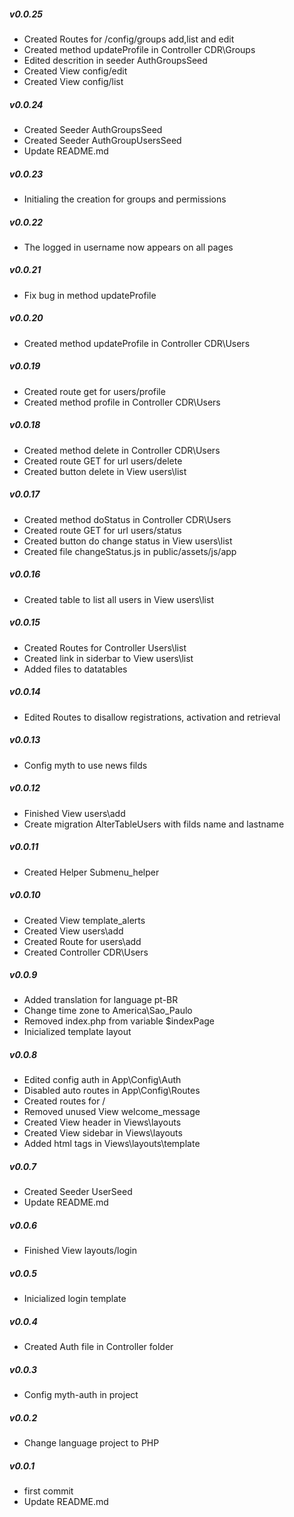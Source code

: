 ##### v0.0.25

- Created Routes for /config/groups add,list and edit
- Created method updateProfile in Controller CDR\Groups
- Edited descrition in seeder AuthGroupsSeed
- Created View config/edit
- Created View config/list

##### v0.0.24

- Created Seeder AuthGroupsSeed
- Created Seeder AuthGroupUsersSeed
- Update README.md

##### v0.0.23

- Initialing the creation for groups and permissions

##### v0.0.22

- The logged in username now appears on all pages

##### v0.0.21

- Fix bug in method updateProfile

##### v0.0.20

- Created method updateProfile in Controller CDR\Users

##### v0.0.19

- Created route get for users/profile
- Created method profile in Controller CDR\Users

##### v0.0.18

- Created method delete in Controller CDR\Users
- Created route GET for url users/delete
- Created button delete in View users\list

##### v0.0.17

- Created method doStatus in Controller CDR\Users
- Created route GET for url users/status
- Created button do change status in View users\list
- Created file changeStatus.js in public/assets/js/app

##### v0.0.16

- Created table to list all users in View users\list

##### v0.0.15

- Created Routes for Controller Users\list
- Created link in siderbar to View users\list
- Added files to datatables

##### v0.0.14

- Edited Routes to disallow registrations, activation and retrieval

##### v0.0.13

- Config myth to use news filds

##### v0.0.12

- Finished View users\add
- Create migration AlterTableUsers with filds name and lastname

##### v0.0.11

- Created Helper Submenu_helper

##### v0.0.10

- Created View template_alerts
- Created View users\add
- Created Route for users\add
- Created Controller CDR\Users

##### v0.0.9

- Added translation for language pt-BR
- Change time zone to America\Sao_Paulo
- Removed index.php from variable $indexPage
- Inicialized template layout

##### v0.0.8

- Edited config auth in App\Config\Auth
- Disabled auto routes in App\Config\Routes
- Created routes for /
- Removed unused View welcome_message
- Created View header in Views\layouts
- Created View sidebar in Views\layouts
- Added html tags in Views\layouts\template

##### v0.0.7

- Created Seeder UserSeed
- Update README.md

##### v0.0.6

- Finished View layouts/login

##### v0.0.5

- Inicialized login template

##### v0.0.4

- Created Auth file in Controller folder

##### v0.0.3

- Config myth-auth in project

##### v0.0.2

- Change language project to PHP

##### v0.0.1

- first commit
- Update README.md
